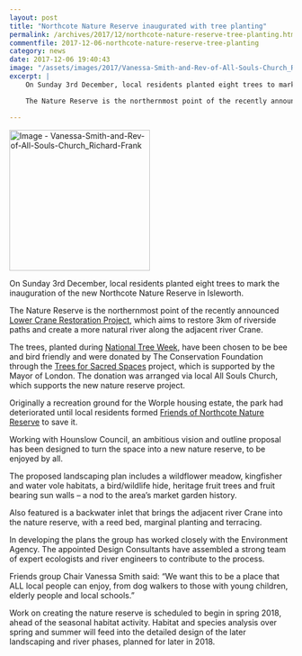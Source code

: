 ```yaml
---
layout: post
title: "Northcote Nature Reserve inaugurated with tree planting"
permalink: /archives/2017/12/northcote-nature-reserve-tree-planting.html
commentfile: 2017-12-06-northcote-nature-reserve-tree-planting
category: news
date: 2017-12-06 19:40:43
image: "/assets/images/2017/Vanessa-Smith-and-Rev-of-All-Souls-Church_Richard-Frank-thumb.jpg"
excerpt: |
    On Sunday 3rd December, local residents planted eight trees to mark the inauguration of the new Northcote Nature Reserve in Isleworth.

    The Nature Reserve is the northernmost point of the recently announced Lower Crane Restoration Project, which aims to restore 3km of riverside paths and create a more natural river along the adjacent river Crane.

---
```


<a href="/assets/images/2017/Vanessa-Smith-and-Rev-of-All-Souls-Church_Richard-Frank.jpg" title="Click for a larger image"><img src="/assets/images/2017/Vanessa-Smith-and-Rev-of-All-Souls-Church_Richard-Frank-thumb.jpg" width="250" alt="Image - Vanessa-Smith-and-Rev-of-All-Souls-Church_Richard-Frank"  class="photo right"/></a>

On Sunday 3rd December, local residents planted eight trees to mark the inauguration of the new Northcote Nature Reserve in Isleworth.

The Nature Reserve is the northernmost point of the recently announced [Lower Crane Restoration Project](/archives/2017/11/river-crane-vision-document.html), which aims to restore 3km of riverside paths and create a more natural river along the adjacent river Crane.

The trees, planted during [National Tree Week](http://www.treecouncil.org.uk/Take-Part/National-Tree-Week), have been chosen to be bee and bird friendly and were donated by The Conservation Foundation through the [Trees for Sacred Spaces](https://www.conservationfoundation.co.uk/trees/) project, which is supported by the Mayor of London. The donation was arranged via local All Souls Church, which supports the new nature reserve project.

Originally a recreation ground for the Worple housing estate, the park had deteriorated until local residents formed [Friends of Northcote Nature Reserve](http://www.e-voice.org.uk/fonnr/) to save it.

Working with Hounslow Council, an ambitious vision and outline proposal has been designed to turn the space into a new nature reserve, to be enjoyed by all.

The proposed landscaping plan includes a wildflower meadow, kingfisher and water vole habitats, a bird/wildlife hide, heritage fruit trees and fruit bearing sun walls – a nod to the area’s market garden history.

Also featured is a backwater inlet that brings the adjacent river Crane into the nature reserve, with a reed bed, marginal planting and terracing.

In developing the plans the group has worked closely with the Environment Agency. The appointed Design Consultants have assembled a strong team of expert ecologists and river engineers to contribute to the process.

Friends group Chair Vanessa Smith said: “We want this to be a place that ALL local people can enjoy, from dog walkers to those with young children, elderly people and local schools.”

Work on creating the nature reserve is scheduled to begin in spring 2018, ahead of the seasonal habitat activity. Habitat and species analysis over spring and summer will feed into the detailed design of the later landscaping and river phases, planned for later in 2018.
